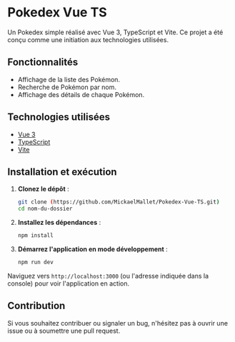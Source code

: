 
# Pokedex Vue TS

Un Pokedex simple réalisé avec Vue 3, TypeScript et Vite. Ce projet a été conçu comme une initiation aux technologies utilisées.



## Fonctionnalités

- Affichage de la liste des Pokémon.
- Recherche de Pokémon par nom.
- Affichage des détails de chaque Pokémon.

## Technologies utilisées

- [Vue 3](https://v3.vuejs.org/)
- [TypeScript](https://www.typescriptlang.org/)
- [Vite](https://vitejs.dev/)

## Installation et exécution

1. **Clonez le dépôt** :

   ```bash
   git clone (https://github.com/MickaelMallet/Pokedex-Vue-TS.git)
   cd nom-du-dossier
   ```

2. **Installez les dépendances** :

   ```bash
   npm install
   ```

3. **Démarrez l'application en mode développement** :

   ```bash
   npm run dev
   ```

Naviguez vers `http://localhost:3000` (ou l'adresse indiquée dans la console) pour voir l'application en action.

## Contribution

Si vous souhaitez contribuer ou signaler un bug, n'hésitez pas à ouvrir une issue ou à soumettre une pull request.
